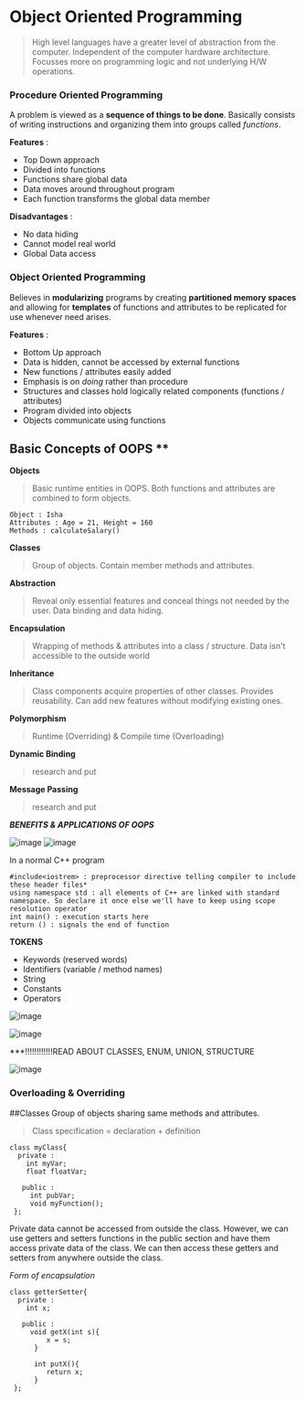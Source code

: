 # Object Oriented Programming 

> High level languages have a greater level of abstraction from the computer. Independent of the computer hardware architecture. Focusses more on programming logic and not underlying H/W operations.

### Procedure Oriented Programming 
A problem is viewed as a **sequence of things to be done**. Basically consists of writing instructions and organizing them into groups called *functions*.

**Features** : 
- Top Down approach 
- Divided into functions
- Functions share global data 
- Data moves around throughout program 
- Each function transforms the global data member 

**Disadvantages** : 
- No data hiding
- Cannot model real world 
- Global Data access


### Object Oriented Programming 
Believes in **modularizing** programs by creating **partitioned memory spaces** and allowing for **templates** of functions and attributes to be replicated for use whenever need arises.

**Features** :
- Bottom Up approach 
- Data is hidden, cannot be accessed by external functions
- New functions / attributes easily added
- Emphasis is on *doing* rather than procedure
- Structures and classes hold logically related components (functions / attributes)
- Program divided into objects
- Objects communicate using functions


## Basic Concepts of OOPS **
**Objects**
>Basic runtime entities in OOPS. Both functions and attributes are combined to form objects.
```
Object : Isha 
Attributes : Age = 21, Height = 160
Methods : calculateSalary()
```

**Classes**
> Group of objects. Contain member methods and attributes. 
 
**Abstraction**
> Reveal only essential features and conceal things not needed by the user. Data binding and data hiding.

**Encapsulation**
> Wrapping of methods & attributes into a class / structure. Data isn't accessible to the outside world

**Inheritance**
> Class components acquire properties of other classes. Provides reusability. Can add new features without modifying existing ones. 

**Polymorphism**
> Runtime (Overriding) & Compile time (Overloading)

**Dynamic Binding**
> research and put

**Message Passing**
> research and put

***BENEFITS & APPLICATIONS OF OOPS***

![image](https://user-images.githubusercontent.com/107466664/177982873-8c60a380-bf4d-4e15-a68c-6ee011ece989.png)
![image](https://user-images.githubusercontent.com/107466664/177983082-c804f874-cfd3-4c34-b88d-f3d7efbe8f12.png)

In a normal C++ program 
```
#include<iostrem> : preprocessor directive telling compiler to include these header files*
using namespace std : all elements of C++ are linked with standard namespace. So declare it once else we'll have to keep using scope resolution operator
int main() : execution starts here 
return () : signals the end of function
```

**TOKENS**
- Keywords (reserved words)
- Identifiers (variable / method names)
- String 
- Constants
- Operators


![image](https://user-images.githubusercontent.com/107466664/177984825-0144a1cc-562d-451d-b049-b7e7c048608d.png)

![image](https://user-images.githubusercontent.com/107466664/177985280-4fe88cc3-11dc-40d8-b25b-1a1f6388d14c.png)

***!!!!!!!!!!!!READ ABOUT CLASSES, ENUM, UNION, STRUCTURE

![image](https://user-images.githubusercontent.com/107466664/177987115-a145993a-0d67-439d-bacd-4ae960ba68ae.png)

### Overloading & Overriding


##Classes
Group of objects sharing same methods and attributes. 
> Class specification = declaration + definition

```
class myClass{
  private : 
    int myVar;
    float floatVar;
    
   public : 
     int pubVar;
     void myFunction();
 };
 ```
 Private data cannot be accessed from outside the class. However, we can use getters and setters functions in the public section and have them access private data of the class. We can then access these getters and setters from anywhere outside the class. 
 
 *Form of encapsulation*
 
 ```
 class getterSetter{
   private : 
     int x;
     
    public : 
      void getX(int s){
          x = s;
       } 
       
       int putX(){
          return x;
       }
  };
  
  ```
 
